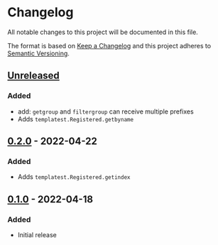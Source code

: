 Changelog
=========
All notable changes to this project will be documented in this file.

The format is based on [Keep a Changelog](http://keepachangelog.com/en/1.0.0/)
and this project adheres to [Semantic Versioning](http://semver.org/spec/v2.0.0.html).

[Unreleased](https://github.com/jshwi/templatest/compare/v0.2.0...HEAD)
------------------------------------------------------------------------
### Added
- add: `getgroup` and `filtergroup` can receive multiple prefixes
- Adds `templatest.Registered.getbyname`

[0.2.0](https://github.com/jshwi/templatest/releases/tag/v0.2.0) - 2022-04-22
------------------------------------------------------------------------
### Added
- Adds `templatest.Registered.getindex`

[0.1.0](https://github.com/jshwi/templatest/releases/tag/v0.1.0) - 2022-04-18
------------------------------------------------------------------------
### Added
- Initial release
